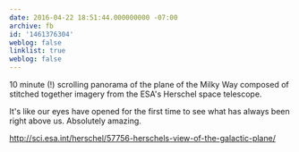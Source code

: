 ```yaml
---
date: 2016-04-22 18:51:44.000000000 -07:00
archive: fb
id: '1461376304'
weblog: false
linklist: true
weblog: false
---
```


10 minute (!) scrolling panorama of the plane of the Milky Way composed of stitched together imagery from the ESA's Herschel space telescope.

It's like our eyes have opened for the first time to see what has always been right above us. Absolutely amazing. 

http://sci.esa.int/herschel/57756-herschels-view-of-the-galactic-plane/
